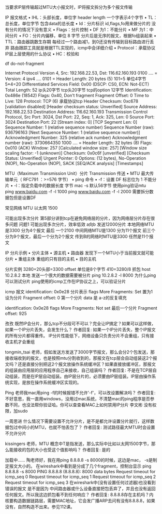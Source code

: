 当要求IP层传输超过MTU大小报文时，IP将报文拆分为多个报文传输

IP 报文格式
• IHL：头部长度，单位字  header length  一个字表示4个字节
• TL：总长度，单位字节  包含data的总长度
• Id：分片标识  id,flags,fo用来做分片的  没有分片的情况下没有意义
• Flags：分片控制
   • DF 为1：不能分片
   • MF 为1：中间分片
• FO：分片内偏移，单位 8 字节  分片后是无序的报文，根据fo组装起来
• TTL：路由器跳数生存期  每经过一个路由减1，到0还没有传输到目标路由进行丢弃 路由跟踪工具就是根据TTL实现的，icmp中会详细介绍
• Protocol：承载协议  IP层上层使用的什么协议
• HC：校验和

df  do-not-fragment

Internet Protocol Version 4, Src: 192.168.22.53, Dst: 116.62.160.193
   0100 .... = Version: 4         ipv4
   .... 0101 = Header Length: 20 bytes (5)   101=5 单位4字节  5*4=20
   Differentiated Services Field: 0x00 (DSCP: CS0, ECN: Not-ECT)
   Total Length: 52  ip头20字节 tcp头20字节 tcp的option 12字节
   Identification: 0x486e (18542)
   Flags: 0x40, Don't fragment
   Fragment Offset: 0
   Time to Live: 128
   Protocol: TCP (6)    承载协议tcp
   Header Checksum: 0xc678 [validation disabled]
   [Header checksum status: Unverified]
   Source Address: 192.168.22.53
   Destination Address: 116.62.160.193
Transmission Control Protocol, Src Port: 3024, Dst Port: 22, Seq: 1, Ack: 325, Len: 0
      Source Port: 3024
      Destination Port: 22
      [Stream index: 0]
      [TCP Segment Len: 0]
      Sequence Number: 1    (relative sequence number)
      Sequence Number (raw): 936796163
      [Next Sequence Number: 1    (relative sequence number)]
      Acknowledgment Number: 325    (relative ack number)
      Acknowledgment number (raw): 3730664350
      1000 .... = Header Length: 32 bytes (8)
      Flags: 0x010 (ACK)
      Window: 257
      [Calculated window size: 257]
      [Window size scaling factor: -1 (unknown)]
      Checksum: 0x0c6f [unverified]
      [Checksum Status: Unverified]
      Urgent Pointer: 0
      Options: (12 bytes), No-Operation (NOP), No-Operation (NOP), SACK
      [SEQ/ACK analysis]
      [Timestamps]



MTU（Maximum Transmission Unit）分片    Transmission 传送
• MTU 最大传输单元（ RFC791 ：>=576 字节）
• ping 命令
  • -f：设置 DF 标志位为 1   不能分片
  • -l：指定负载中的数据长度    字节    mac -s 默认56字节
使用ping验证mtu  
ping www.baidu.com -f -l 1000 
ping www.baidu.com -f -l 2000
  需要拆分数据包但是设置DF



常见网络 MTU
以太网 1500


可能出现多次分片
第5部分讲到tcp在避免网络层的分片，因为网络层分片存在很多问题
 问题1 可能出现多次分片，效率低效
   a向b 发送12000分片
     本地网络MTU是3300 分为4个报文  最后 一个2100
     中间网络MTU是1300 分为11个报文  前三个分为9个报文，最后一个分为2个报文
     传到B的网络时MTU是3300  任然是11个报文


IP 分片示例
• 分片主体
  • 源主机
  • 路由器  发现下一个MTU小于当前报文就可能分片
• 重组主体  重组的只有目的主机
  • 目的主机

分片实例 3280+20头部=3300 
offset 单位是8个字节  410=3280/8
抓包 host 10.2.8.2 本地    发送一个很大的数据需要被分片
ping 10.2.8.2 -l 8000    为什么ping可以测试分片  ping使用的icmp工作在IP协议之上，可以验证分片

icmp 报文
  identification: 0x0e28  分片表示
  flags  More Fragments: Set 置为1   设为分片
         Fragment offset: 0    第一个分片
  data 是 a-z的反复填充

  identification: 0x0e28
  flags  More Fragments:  Not set  最后一个分片
         Fragment offset: 925    



孜孜
既然IP会分片，那么tcp不分段可不可以？完全让IP搞定？如果可以这样做，如果一个IP分片丢失，会发生什么？
作者回复: 如果一个IP分片丢失，整个IP报文的所有分片都得重传。
IP分片性能低下，网络设备只负责分片不会重组，只有接收主机才会重组


tongmin_tsai
老师，假如发送方发送了3000字节报文，那么会分2个包发送，那接收端收到的报文，也是按照mtu分割收到的，那报文在tcp层会自动组装这2个报文吗？还是直接分别把这2个报文放操作系统缓冲区？如果直接放缓冲区，那报文的组装由应用层的应用程序自己来接收，自己组装吗？
作者回复: 不是在TCP层自动组装，而是在IP层自动组装。由IP层分片的，必须要由IP层组装。IP层由操作系统实现，是放在操作系统缓冲区实现的。

Ping
老师我mac用ping -f的时候报错不允许'-f'，可以改设置解决吗？
作者回复: 不好意思，我一直用windows，没用过mac系统，不清楚mac的ping程序是否参数不同，也没法帮你验证哈。你可以查查看MAC上如何禁用IP分片
李文彬
没有权限，加sudo


一周思进
什么情况下需要设置不允许分片，是不是都允许设置分片就行，这样数据包过中间小的MTU，也就不怕丢包了？
作者回复: 测试路径最大MTU时会设置不允许分片


kissingers
老师，MTU 概念中T是指发送，那么实际中比如以太网1500字节，那么能接收的包的大小也受这个值影响吗？
作者回复: 是的


加载中……
陶老师好，我在用ping 8.8.8.8 -s 8000的时候，这边是mac， -s是制定报文大小的。
在wireshark中看到是分成了几个fragment，控制台显示
ping 8.8.8.8 -s 8000
PING 8.8.8.8 (8.8.8.8): 8000 data bytes
Request timeout for icmp_seq 0
Request timeout for icmp_seq 1
Request timeout for icmp_seq 2
Request timeout for icmp_seq 3
在wireshark中(没有设置任何过滤器)也没看到错误的报文
是不是因为 中间路由器或什么设备直接把包丢弃了，并且也没有返回任何报文。所以我这边抓包看不到任何响应？
作者回复: 8.8.8.8存在主机吗？内核要构造数据链路层，需要MAC地址，它会发广播ARP去问有没有8.8.8.8，如果没有，自然构造不出来。参见112课。